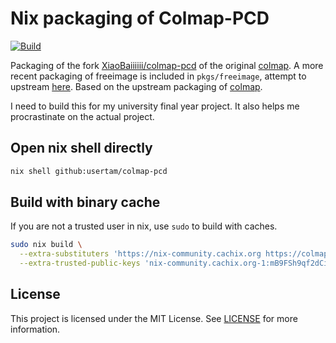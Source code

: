 # Nix packaging of Colmap-PCD

[![Build](https://github.com/usertam/colmap-pcd/actions/workflows/build.yml/badge.svg)](https://github.com/usertam/colmap-pcd/actions/workflows/build.yml)

Packaging of the fork [XiaoBaiiiiii/colmap-pcd](https://github.com/XiaoBaiiiiii/colmap-pcd) of the original [colmap](https://github.com/colmap/colmap). A more recent packaging of freeimage is included in `pkgs/freeimage`, attempt to upstream [here](https://github.com/NixOS/nixpkgs/pull/369766). Based on the upstream packaging of [colmap](https://github.com/NixOS/nixpkgs/blob/master/pkgs/applications/science/misc/colmap/default.nix).

I need to build this for my university final year project. It also helps me procrastinate on the actual project.

## Open nix shell directly
```sh
nix shell github:usertam/colmap-pcd
```

## Build with binary cache
If you are not a trusted user in nix, use `sudo` to build with caches.
```sh
sudo nix build \
  --extra-substituters 'https://nix-community.cachix.org https://colmap-pcd.cachix.org' \
  --extra-trusted-public-keys 'nix-community.cachix.org-1:mB9FSh9qf2dCimDSUo8Zy7bkq5CX+/rkCWyvRCYg3Fs= colmap-pcd.cachix.org-1:Vjom1FugFkb8cUORejZqkXDYOe4kulPoXrDdE+/l2hA='
```

## License
This project is licensed under the MIT License. See [LICENSE](LICENSE) for more information.
